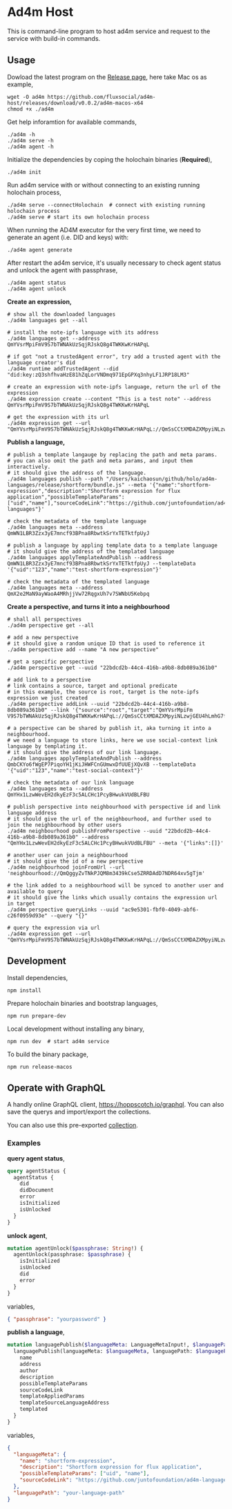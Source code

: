 # Ad4m Host

This is command-line program to host ad4m service and request to the service with build-in commands.

## Usage

Dowload the latest program on the [Release page](https://github.com/fluxsocial/ad4m-host/releases), here take Mac os as example,

```shell
wget -O ad4m https://github.com/fluxsocial/ad4m-host/releases/download/v0.0.2/ad4m-macos-x64
chmod +x ./ad4m
```

Get help inforamtion for available commands,

```shell
./ad4m -h
./ad4m serve -h
./ad4m agent -h
```

Initialize the dependencies by coping the holochain binaries (**Required**),

```shell
./ad4m init
```

Run ad4m service with or without connecting to an existing running holochain process,

```shell
./ad4m serve --connectHolochain  # connect with existing running holochain process
./ad4m serve # start its own holochain process
```

When running the AD4M executor for the very first time, we need to generate an agent (i.e. DID and keys) with:

```shell
./ad4m agent generate
```

After restart the ad4m service, it's usually necessary to check agent status and unlock the agent with passphrase,

```shell
./ad4m agent status
./ad4m agent unlock
```

**Create an expression,**

```shell
# show all the downloaded languages
./ad4m languages get --all

# install the note-ipfs language with its address
./ad4m languages get --address QmYVsrMpiFmV9S7bTWNAkUzSqjRJskQ8g4TWKKwKrHAPqL

# if got "not a trustedAgent error", try add a trusted agent with the language creator's did
./ad4m runtime addTrustedAgent --did "did:key:zQ3shfhvaHzE81hZqLorVNDmq971EpGPXq3nhyLF1JRP18LM3"

# create an expression with note-ipfs language, return the url of the expression
./ad4m expression create --content "This is a test note" --address QmYVsrMpiFmV9S7bTWNAkUzSqjRJskQ8g4TWKKwKrHAPqL

# get the expression with its url
./ad4m expression get --url "QmYVsrMpiFmV9S7bTWNAkUzSqjRJskQ8g4TWKKwKrHAPqL://QmSsCCtXMDAZXMpyiNLzwjGEU4hLmhG7fphidhEEodQ4Wy"
```

**Publish a language,**

```shell
# publish a template langauge by replacing the path and meta params. 
# you can also omit the path and meta params, and input them interactively.
# it should give the address of the language.
./ad4m languages publish --path "/Users/kaichaosun/github/holo/ad4m-languages/release/shortform/bundle.js" --meta '{"name":"shortform-expression","description":"Shortform expression for flux application","possibleTemplateParams":["uid","name"],"sourceCodeLink":"https://github.com/juntofoundation/ad4m-languages"}'

# check the metadata of the template language
./ad4m languages meta --address QmWN1LBR3Zzx3yE7mncf93BPna8RbwtkSrYxTETktfpUyJ

# publish a language by appling template data to a template language
# it should give the address of the templated language
./ad4m languages applyTemplateAndPublish --address QmWN1LBR3Zzx3yE7mncf93BPna8RbwtkSrYxTETktfpUyJ --templateData '{"uid":"123","name":"test-shortform-expression"}'

# check the metadata of the templated language
./ad4m languages meta --address QmX2e2MaN9ayWaoA4MRhjjVw72RqgxUh7v7SWNbU5Kebpq
```

**Create a perspective, and turns it into a neighbourhood**

```shell
# shall all perspectives
./ad4m perspective get --all

# add a new perspective
# it should give a random unique ID that is used to reference it
./ad4m perspective add --name "A new perspective"

# get a specific perspective
./ad4m perspective get --uuid "22bdcd2b-44c4-416b-a9b8-8db089a361b0"

# add link to a perspective
# link contains a source, target and optional predicate
# in this example, the source is root, target is the note-ipfs expression we just created
./ad4m perspective addLink --uuid "22bdcd2b-44c4-416b-a9b8-8db089a361b0" --link '{"source":"root","target":"QmYVsrMpiFm
V9S7bTWNAkUzSqjRJskQ8g4TWKKwKrHAPqL://QmSsCCtXMDAZXMpyiNLzwjGEU4hLmhG7fphidhEEodQ4Wy"}'

# a perspective can be shared by publish it, aka turning it into a neighbourhood.
# we need a language to store links, here we use social-context link language by templating it.
# it should give the address of our link language.
./ad4m languages applyTemplateAndPublish --address QmbCKYo6fWgEP7PiqoYH1jKiJHWFCnGUmwxDfUUEjXQvXB --templateData '{"uid":"123","name":"test-social-context"}'

# check the metadata of our link language
./ad4m languages meta --address QmYHx1LzwWevEH2dkyEzF3c5ALCHc1PcyBHwukVUdBLFBU

# publish perspective into neighbourhood with perspective id and link language address
# it should give the url of the neighbourhood, and further used to join the neighbourhood by other users
./ad4m neighbourhood publishFromPerspective --uuid "22bdcd2b-44c4-416b-a9b8-8db089a361b0" --address "QmYHx1LzwWevEH2dkyEzF3c5ALCHc1PcyBHwukVUdBLFBU" --meta '{"links":[]}'

# another user can join a neighbourhood
# it should give the id of a new perspective
./ad4m neighbourhood joinFromUrl --url 'neighbourhood://QmQggyZvTNkPJQM8m3439kCse5ZRRDAdD7NDR64xv5gTjm'

# the link added to a neighbourhood will be synced to another user and available to query
# it should give the links which usually contains the expression url in target
./ad4m perspective queryLinks --uuid "ac9e5301-fbf0-4049-abf6-c26f0959d93e" --query "{}"

# query the expression via url
./ad4m expression get --url "QmYVsrMpiFmV9S7bTWNAkUzSqjRJskQ8g4TWKKwKrHAPqL://QmSsCCtXMDAZXMpyiNLzwjGEU4hLmhG7fphidhEEodQ4Wy"
```

## Development

Install dependencies,

```shell
npm install
```

Prepare holochain binaries and bootstrap languages,

```shell
npm run prepare-dev
```

Local development without installing any binary,

```shell
npm run dev  # start ad4m service
```

To build the binary package,

```shell
npm run release-macos
```

## Operate with GraphQL

A handly online GraphQL client, https://hoppscotch.io/graphql. You can also save the querys and import/export the collections.

You can also use this pre-exported [collection](docs/hoppscotch-ad4m-graphql-operations.json).

### Examples

**query agent status**,

```graphql
query agentStatus {
  agentStatus {
    did
    didDocument
    error
    isInitialized
    isUnlocked
  }
}
```

**unlock agent**,

```graphql
mutation agentUnlock($passphrase: String!) {
  agentUnlock(passphrase: $passphrase) {
    isInitialized
    isUnlocked
    did
    error
  }
}
```

variables,

```json
{ "passphrase": "yourpassword" }
```

**publish a language**,

```graphql
mutation languagePublish($languageMeta: LanguageMetaInput!, $languagePath: String!) {
  languagePublish(languageMeta: $languageMeta, languagePath: $languagePath) {
    name
    address
    author
    description
    possibleTemplateParams
    sourceCodeLink
    templateAppliedParams
    templateSourceLanguageAddress
    templated
  }
}
```

variables,

```json
{ 
  "languageMeta": {
    "name": "shortform-expression",
    "description": "Shortform expression for flux application",
    "possibleTemplateParams": ["uid", "name"],
    "sourceCodeLink": "https://github.com/juntofoundation/ad4m-languages"
  },
  "languagePath": "your-language-path"
}
```
